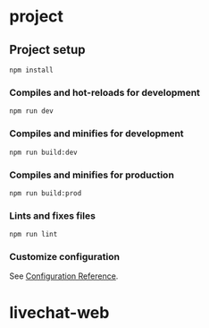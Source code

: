 # project

## Project setup
```
npm install
```

### Compiles and hot-reloads for development
```
npm run dev
```

### Compiles and minifies for development
```
npm run build:dev
```
### Compiles and minifies for production
```
npm run build:prod
```

### Lints and fixes files
```
npm run lint
```

### Customize configuration
See [Configuration Reference](https://cli.vuejs.org/config/).
# livechat-web
